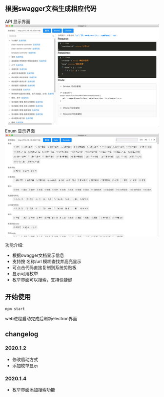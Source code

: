 ## 根据swagger文档生成相应代码

API 显示界面
![软件界面](https://github.com/YueHui/codeGenerator/raw/master/code.jpg)
Enum 显示界面
![软件界面](https://github.com/YueHui/codeGenerator/raw/master/enum.jpg)


功能介绍:

* 根据swagger文档显示信息
* 支持按 名称/url 模糊查找并高亮显示
* 可点击代码直接复制到系统剪贴板
* 显示可用枚举
* 枚举界面可以搜索，支持快捷键
  
## 开始使用
```
npm start
```
web进程启动完成后刷新electron界面

## changelog

### 2020.1.2

* 修改启动方式
* 添加枚举显示
  

### 2020.1.4

* 枚举界面添加搜索功能
